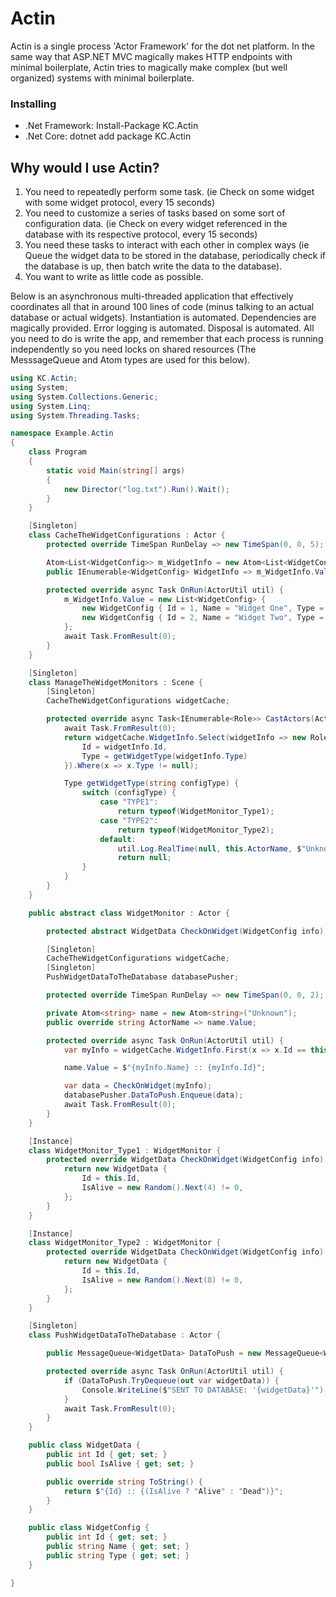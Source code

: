 # Actin

Actin is a single process 'Actor Framework' for the dot net platform. In the same way that ASP.NET MVC magically makes HTTP endpoints with minimal boilerplate, Actin tries to magically make complex (but well organized) systems with minimal boilerplate.

### Installing

* .Net Framework: Install-Package KC.Actin
* .Net Core: dotnet add package KC.Actin

## Why would I use Actin?

1. You need to repeatedly perform some task. (ie Check on some widget with some widget protocol, every 15 seconds)
2. You need to customize a series of tasks based on some sort of configuration data. (ie Check on every widget referenced in the database with its respective protocol, every 15 seconds)
3. You need these tasks to interact with each other in complex ways (ie Queue the widget data to be stored in the database, periodically check if the database is up, then batch write the data to the database).
4. You want to write as little code as possible.

Below is an asynchronous multi-threaded application that effectively coordinates all that in around 100 lines of code (minus talking to an actual database or actual widgets). Instantiation is automated. Dependencies are magically provided. Error logging is automated. Disposal is automated. All you need to do is write the app, and remember that each process is running independently so you need locks on shared resources (The MesssageQueue and Atom types are used for this below).

```C#
using KC.Actin;
using System;
using System.Collections.Generic;
using System.Linq;
using System.Threading.Tasks;

namespace Example.Actin
{
    class Program
    {
        static void Main(string[] args)
        {
            new Director("log.txt").Run().Wait();
        }
    }

    [Singleton]
    class CacheTheWidgetConfigurations : Actor {
        protected override TimeSpan RunDelay => new TimeSpan(0, 0, 5);

        Atom<List<WidgetConfig>> m_WidgetInfo = new Atom<List<WidgetConfig>>(new List<WidgetConfig>());
        public IEnumerable<WidgetConfig> WidgetInfo => m_WidgetInfo.Value;

        protected override async Task OnRun(ActorUtil util) {
            m_WidgetInfo.Value = new List<WidgetConfig> {
                new WidgetConfig { Id = 1, Name = "Widget One", Type = "TYPE1" }, 
                new WidgetConfig { Id = 2, Name = "Widget Two", Type = "TYPE2" }, 
            };
            await Task.FromResult(0);
        }
    }

    [Singleton]
    class ManageTheWidgetMonitors : Scene {
        [Singleton]
        CacheTheWidgetConfigurations widgetCache;

        protected override async Task<IEnumerable<Role>> CastActors(ActorUtil util, Dictionary<int, Actor> myActors) {
            await Task.FromResult(0);
            return widgetCache.WidgetInfo.Select(widgetInfo => new Role {
                Id = widgetInfo.Id,
                Type = getWidgetType(widgetInfo.Type)
            }).Where(x => x.Type != null);

            Type getWidgetType(string configType) {
                switch (configType) {
                    case "TYPE1":
                        return typeof(WidgetMonitor_Type1);
                    case "TYPE2":
                        return typeof(WidgetMonitor_Type2);
                    default:
                        util.Log.RealTime(null, this.ActorName, $"Unknown widget type: {configType}");
                        return null;
                }
            }
        }
    }

    public abstract class WidgetMonitor : Actor {

        protected abstract WidgetData CheckOnWidget(WidgetConfig info);

        [Singleton]
        CacheTheWidgetConfigurations widgetCache;
        [Singleton]
        PushWidgetDataToTheDatabase databasePusher;

        protected override TimeSpan RunDelay => new TimeSpan(0, 0, 2);

        private Atom<string> name = new Atom<string>("Unknown");
        public override string ActorName => name.Value;

        protected override async Task OnRun(ActorUtil util) {
            var myInfo = widgetCache.WidgetInfo.First(x => x.Id == this.Id);

            name.Value = $"{myInfo.Name} :: {myInfo.Id}";

            var data = CheckOnWidget(myInfo);
            databasePusher.DataToPush.Enqueue(data);
            await Task.FromResult(0);
        }
    }

    [Instance]
    class WidgetMonitor_Type1 : WidgetMonitor {
        protected override WidgetData CheckOnWidget(WidgetConfig info) {
            return new WidgetData {
                Id = this.Id,
                IsAlive = new Random().Next(4) != 0,
            };
        }
    }

    [Instance]
    class WidgetMonitor_Type2 : WidgetMonitor {
        protected override WidgetData CheckOnWidget(WidgetConfig info) {
            return new WidgetData {
                Id = this.Id,
                IsAlive = new Random().Next(8) != 0,
            };
        }
    }

    [Singleton]
    class PushWidgetDataToTheDatabase : Actor {

        public MessageQueue<WidgetData> DataToPush = new MessageQueue<WidgetData>();

        protected override async Task OnRun(ActorUtil util) {
            if (DataToPush.TryDequeue(out var widgetData)) {
                Console.WriteLine($"SENT TO DATABASE: '{widgetData}'");
            }
            await Task.FromResult(0);
        }
    }

    public class WidgetData {
        public int Id { get; set; }
        public bool IsAlive { get; set; }

        public override string ToString() {
            return $"{Id} :: {(IsAlive ? "Alive" : "Dead")}";
        }
    }

    public class WidgetConfig {
        public int Id { get; set; }
        public string Name { get; set; }
        public string Type { get; set; }
    }

}
```
